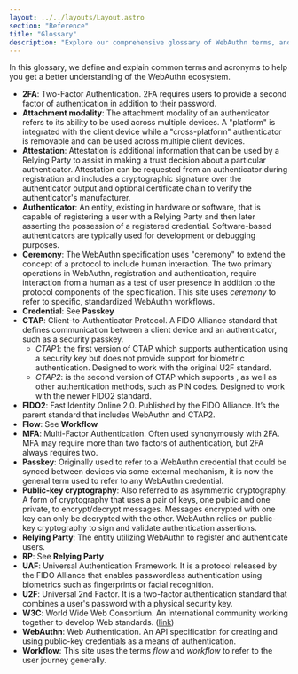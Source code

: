 ```yaml
---
layout: ../../layouts/Layout.astro
section: "Reference"
title: "Glossary"
description: "Explore our comprehensive glossary of WebAuthn terms, and learn about the key concepts and technical jargon involved. Discover definitions of WebAuthn terms, including CTAP, U2F, attestation, assertion, authenticator, and more."
---
```


In this glossary, we define and explain common terms and acronyms to help you get a better understanding of the WebAuthn ecosystem.

* **2FA**: Two-Factor Authentication. 2FA requires users to provide a second factor of authentication in addition to their password.
* **Attachment modality**: The attachment modality of an authenticator refers to its ability to be used across multiple devices. A "platform" is integrated with the client device while a "cross-platform" authenticator is removable and can be used across multiple client devices.
* **Attestation**: Attestation is additional information that can be used by a Relying Party to assist in making a trust decision about a particular authenticator. Attestation can be requested from an authenticator during registration and includes a cryptographic signature over the authenticator output and optional certificate chain to verify the authenticator's manufacturer.
* **Authenticator**: An entity, existing in hardware or software, that is capable of registering a user with a Relying Party and then later asserting the possession of a registered credential. Software-based authenticators are typically used for development or debugging purposes.
* **Ceremony**: The WebAuthn specification uses "ceremony" to extend the concept of a protocol to include human interaction. The two primary operations in WebAuthn, registration and authentication, require interaction from a human as a test of user presence in addition to the protocol components of the specification. This site uses _ceremony_ to refer to specific, standardized WebAuthn workflows.
* **Credential**: See **Passkey**
* **CTAP**: Client-to-Authenticator Protocol. A FIDO Alliance standard that defines communication between a client device and an authenticator, such as a security passkey.
  * _CTAP1_: the first version of CTAP which supports authentication using a security key but does not provide support for biometric authentication. Designed to work with the original U2F standard.
  * _CTAP2_: is the second version of CTAP which supports , as well as other authentication methods, such as PIN codes. Designed to work with the newer FIDO2 standard.
* **FIDO2**: Fast Identity Online 2.0. Published by the FIDO Alliance. It’s the parent standard that includes WebAuthn and CTAP2.
* **Flow**: See **Workflow**
* **MFA**: Multi-Factor Authentication. Often used synonymously with 2FA. MFA may require more than two factors of authentication, but 2FA always requires two.
* **Passkey**: Originally used to refer to a WebAuthn credential that could be synced between devices via some external mechanism, it is now the general term used to refer to any WebAuthn credential.
* **Public-key cryptography**: Also referred to as asymmetric cryptography. A form of cryptography that uses a pair of keys, one public and one private, to encrypt/decrypt messages. Messages encrypted with one key can only be decrypted with the other. WebAuthn relies on public-key cryptography to sign and validate authentication assertions.
* **Relying Party**: The entity utilizing WebAuthn to register and authenticate users.
* **RP**: See **Relying Party**
* **UAF**: Universal Authentication Framework. It is a protocol released by the FIDO Alliance that enables passwordless authentication using biometrics such as fingerprints or facial recognition.
* **U2F**: Universal 2nd Factor. It is a two-factor authentication standard that combines a user's password with a physical security key.
* **W3C**: World Wide Web Consortium. An international community working together to develop Web standards. ([link](https://www.w3.org/))
* **WebAuthn**: Web Authentication. An API specification for creating and using public-key credentials as a means of authentication.
* **Workflow**: This site uses the terms _flow_ and _workflow_ to refer to the user journey generally.

